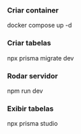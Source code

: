 ### Criar container
docker compose up -d 

### Criar tabelas
npx prisma migrate dev

### Rodar servidor
npm run dev

### Exibir tabelas
npx prisma studio